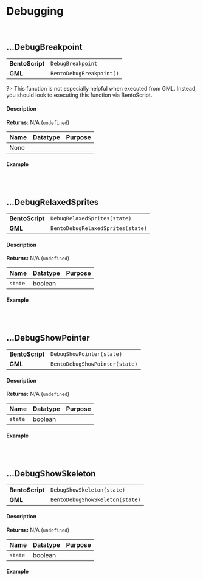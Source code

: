 # Debugging

&nbsp;

## …DebugBreakpoint

<table>
    <tr>
		<td><b>BentoScript</b></td>
		<td><code>DebugBreakpoint</code></td>
    </tr>
    <tr>
		<td><b>GML</b></td>
		<td><code>BentoDebugBreakpoint()</code></td>
    </tr>
</table>

?> This function is not especially helpful when executed from GML. Instead, you should look to executing this function via BentoScript.

<!-- tabs:start -->

#### **Description**

**Returns:** N/A (`undefined`)

|Name|Datatype|Purpose                                                     |
|----|--------|------------------------------------------------------------|
|None|        |                                                            |

#### **Example**

```gml

```

<!-- tabs:end -->

&nbsp;

## …DebugRelaxedSprites

<table>
    <tr>
		<td><b>BentoScript</b></td>
		<td><code>DebugRelaxedSprites(state)</code></td>
    </tr>
    <tr>
		<td><b>GML</b></td>
		<td><code>BentoDebugRelaxedSprites(state)</code></td>
    </tr>
</table>

<!-- tabs:start -->

#### **Description**

**Returns:** N/A (`undefined`)

|Name   |Datatype|Purpose                                                     |
|-------|--------|------------------------------------------------------------|
|`state`|boolean |                                                            |

#### **Example**

```gml

```

<!-- tabs:end -->

&nbsp;

## …DebugShowPointer

<table>
    <tr>
		<td><b>BentoScript</b></td>
		<td><code>DebugShowPointer(state)</code></td>
    </tr>
    <tr>
		<td><b>GML</b></td>
		<td><code>BentoDebugShowPointer(state)</code></td>
    </tr>
</table>

<!-- tabs:start -->

#### **Description**

**Returns:** N/A (`undefined`)

|Name   |Datatype|Purpose                                                     |
|-------|--------|------------------------------------------------------------|
|`state`|boolean |                                                            |

#### **Example**

```gml

```

<!-- tabs:end -->

&nbsp;

## …DebugShowSkeleton

<table>
    <tr>
		<td><b>BentoScript</b></td>
		<td><code>DebugShowSkeleton(state)</code></td>
    </tr>
    <tr>
		<td><b>GML</b></td>
		<td><code>BentoDebugShowSkeleton(state)</code></td>
    </tr>
</table>

<!-- tabs:start -->

#### **Description**

**Returns:** N/A (`undefined`)

|Name   |Datatype|Purpose                                                     |
|-------|--------|------------------------------------------------------------|
|`state`|boolean |                                                            |

#### **Example**

```gml

```

<!-- tabs:end -->